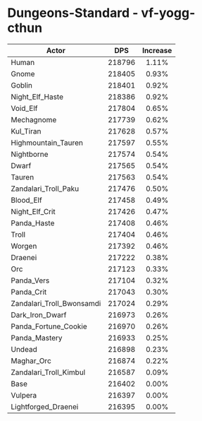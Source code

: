 # Dungeons-Standard - vf-yogg-cthun
| Actor | DPS | Increase |
|---|:---:|:---:|
|Human|218796|1.11%|
|Gnome|218405|0.93%|
|Goblin|218401|0.92%|
|Night_Elf_Haste|218386|0.92%|
|Void_Elf|217804|0.65%|
|Mechagnome|217739|0.62%|
|Kul_Tiran|217628|0.57%|
|Highmountain_Tauren|217597|0.55%|
|Nightborne|217574|0.54%|
|Dwarf|217565|0.54%|
|Tauren|217563|0.54%|
|Zandalari_Troll_Paku|217476|0.50%|
|Blood_Elf|217458|0.49%|
|Night_Elf_Crit|217426|0.47%|
|Panda_Haste|217408|0.46%|
|Troll|217404|0.46%|
|Worgen|217392|0.46%|
|Draenei|217222|0.38%|
|Orc|217123|0.33%|
|Panda_Vers|217104|0.32%|
|Panda_Crit|217043|0.30%|
|Zandalari_Troll_Bwonsamdi|217024|0.29%|
|Dark_Iron_Dwarf|216973|0.26%|
|Panda_Fortune_Cookie|216970|0.26%|
|Panda_Mastery|216933|0.25%|
|Undead|216898|0.23%|
|Maghar_Orc|216874|0.22%|
|Zandalari_Troll_Kimbul|216587|0.09%|
|Base|216402|0.00%|
|Vulpera|216397|0.00%|
|Lightforged_Draenei|216395|0.00%|
